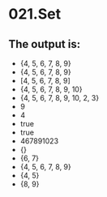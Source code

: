 # 021.Set

## The output is:

* {4, 5, 6, 7, 8, 9}
* {4, 5, 6, 7, 8, 9}
* [4, 5, 6, 7, 8, 9]
* {4, 5, 6, 7, 8, 9, 10}
* {4, 5, 6, 7, 8, 9, 10, 2, 3}
* 9
* 4
* true
* true
* 467891023
* {}
* {6, 7}
* {4, 5, 6, 7, 8, 9}
* {4, 5}
* {8, 9}